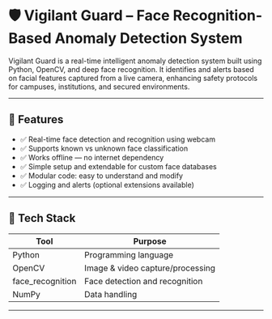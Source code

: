 # 🛡️ Vigilant Guard – Face Recognition-Based Anomaly Detection System

Vigilant Guard is a real-time intelligent anomaly detection system built using Python, OpenCV, and deep face recognition. It identifies and alerts based on facial features captured from a live camera, enhancing safety protocols for campuses, institutions, and secured environments.

---

## 📌 Features

- ✅ Real-time face detection and recognition using webcam
- ✅ Supports known vs unknown face classification
- ✅ Works offline — no internet dependency
- ✅ Simple setup and extendable for custom face databases
- ✅ Modular code: easy to understand and modify
- ✅ Logging and alerts (optional extensions available)

---

## 🧠 Tech Stack

| Tool            | Purpose                             |
|-----------------|-------------------------------------|
| Python          | Programming language                |
| OpenCV          | Image & video capture/processing    |
| face_recognition| Face detection and recognition      |
| NumPy           | Data handling                       |

---


